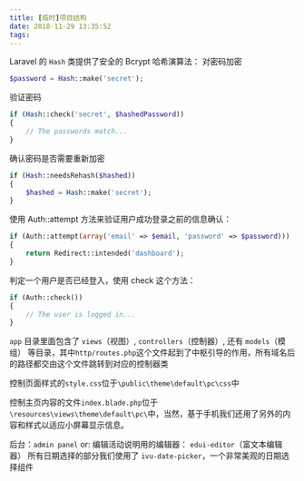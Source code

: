 ```yaml
---
title: [临时]项目结构
date: 2018-11-29 13:35:52
tags:
---
```

Laravel 的 `Hash` 类提供了安全的 Bcrypt 哈希演算法：
对密码加密
```php
$password = Hash::make('secret');
```
验证密码
```php
if (Hash::check('secret', $hashedPassword))
{
    // The passwords match...
}
```
确认密码是否需要重新加密
```php
if (Hash::needsRehash($hashed))
{
    $hashed = Hash::make('secret');
}
```
使用 Auth::attempt 方法来验证用户成功登录之前的信息确认：
```php
if (Auth::attempt(array('email' => $email, 'password' => $password)))
{
    return Redirect::intended('dashboard');
}
```
判定一个用户是否已经登入，使用 check 这个方法：
```php
if (Auth::check())
{
    // The user is logged in...
}
```

`app` 目录里面包含了 `views`（视图）,  `controllers`（控制器）, 还有 `models`（模组） 等目录，其中`http/routes.php`这个文件起到了中枢引导的作用，所有域名后的路径都交由这个文件跳转到对应的控制器类

控制页面样式的`style.css`位于`\public\theme\default\pc\css`中

控制主页内容的文件`index.blade.php`位于`\resources\views\theme\default\pc\`中，当然，基于手机我们还用了另外的内容和样式以适应小屏幕显示信息。


后台：`admin panel` 
or:
编辑活动说明用的编辑器：
`edui-editor`（富文本编辑器）
所有日期选择的部分我们使用了
`ivu-date-picker`，一个非常美观的日期选择组件